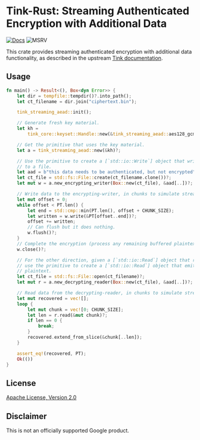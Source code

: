 # Tink-Rust: Streaming Authenticated Encryption with Additional Data

[![Docs](https://img.shields.io/badge/docs-rust-brightgreen?style=for-the-badge)](https://docs.rs/tink-streaming-aead)
![MSRV](https://img.shields.io/badge/rustc-1.65+-yellow?style=for-the-badge)

This crate provides streaming authenticated encryption with additional data functionality, as described in the upstream
[Tink documentation](https://github.com/google/tink/blob/master/docs/PRIMITIVES.md#streaming-authenticated-encryption-with-associated-data).

## Usage

<!-- prettier-ignore-start -->
[embedmd]:# (../examples/streaming/src/main.rs Rust /fn main/ /^}/)
```Rust
fn main() -> Result<(), Box<dyn Error>> {
    let dir = tempfile::tempdir()?.into_path();
    let ct_filename = dir.join("ciphertext.bin");

    tink_streaming_aead::init();

    // Generate fresh key material.
    let kh =
        tink_core::keyset::Handle::new(&tink_streaming_aead::aes128_gcm_hkdf_4kb_key_template())?;

    // Get the primitive that uses the key material.
    let a = tink_streaming_aead::new(&kh)?;

    // Use the primitive to create a [`std::io::Write`] object that writes ciphertext
    // to a file.
    let aad = b"this data needs to be authenticated, but not encrypted";
    let ct_file = std::fs::File::create(ct_filename.clone())?;
    let mut w = a.new_encrypting_writer(Box::new(ct_file), &aad[..])?;

    // Write data to the encrypting-writer, in chunks to simulate streaming.
    let mut offset = 0;
    while offset < PT.len() {
        let end = std::cmp::min(PT.len(), offset + CHUNK_SIZE);
        let written = w.write(&PT[offset..end])?;
        offset += written;
        // Can flush but it does nothing.
        w.flush()?;
    }
    // Complete the encryption (process any remaining buffered plaintext).
    w.close()?;

    // For the other direction, given a [`std::io::Read`] object that reads ciphertext,
    // use the primitive to create a [`std::io::Read`] object that emits the corresponding
    // plaintext.
    let ct_file = std::fs::File::open(ct_filename)?;
    let mut r = a.new_decrypting_reader(Box::new(ct_file), &aad[..])?;

    // Read data from the decrypting-reader, in chunks to simulate streaming.
    let mut recovered = vec![];
    loop {
        let mut chunk = vec![0; CHUNK_SIZE];
        let len = r.read(&mut chunk)?;
        if len == 0 {
            break;
        }
        recovered.extend_from_slice(&chunk[..len]);
    }

    assert_eq!(recovered, PT);
    Ok(())
}
```
<!-- prettier-ignore-end -->

## License

[Apache License, Version 2.0](http://www.apache.org/licenses/LICENSE-2.0)

## Disclaimer

This is not an officially supported Google product.
